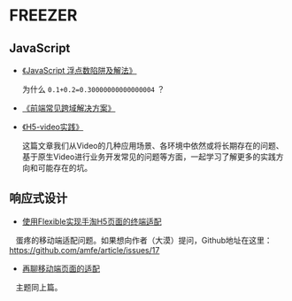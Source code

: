 # FREEZER

## JavaScript

*   [《JavaScript 浮点数陷阱及解法》](https://github.com/camsong/blog/issues/9)

    为什么 `0.1+0.2=0.30000000000000004` ？

*   [《前端常见跨域解决方案》](https://segmentfault.com/a/1190000011145364)

*   [《H5-video实践》](https://github.com/Chimeejs/chimee-player/blob/master/doc/preface.md)

    这篇文章我们从Video的几种应用场景、各环境中依然或将长期存在的问题、基于原生Video进行业务开发常见的问题等方面，一起学习了解更多的实践方向和可能存在的坑。
    
    
## 响应式设计

*   [使用Flexible实现手淘H5页面的终端适配](https://www.w3cplus.com/mobile/lib-flexible-for-html5-layout.html)
    
    蛋疼的移动端适配问题。如果想向作者（大漠）提问，Github地址在这里：https://github.com/amfe/article/issues/17
    
*   [再聊移动端页面的适配](https://www.w3cplus.com/css/vw-for-layout.html)

    主题同上篇。
